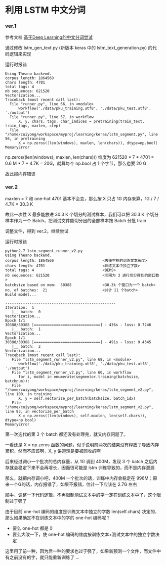 利用 LSTM 中文分词
===================

### ver.1

参考文档 [基于Deep Learning的中文分词尝试](https://mp.weixin.qq.com/s?__biz=MzA4OTk5OTQzMg==&mid=2449231335&idx=1&sn=d3ba98841e85b7cea0049cc43b3c16ca)

通过修改 lstm_gen_text.py (新版本 keras 中的 lstm_text_generation.py) 的代码逻辑来实现

运行时报错
```
Using Theano backend.
corpus length: 1864560
chars length: 4701
total tags: 4
nb sequences: 621520
Vectorization...
Traceback (most recent call last):
  File "runner.py", line 66, in <module>
      workflow('./data/pku_training.utf8', './data/pku_test.utf8', './output')
  File "runner.py", line 57, in workflow
      X, y, chars, tags, char_indices = pretraining(train_text, train_tags, maxlen, step)
  File "/home/cuiyong/workspace/myproj/learning/keras/lstm_segment.py", line 56, in pretraining
      X = np.zeros((len(windows), maxlen, len(chars)), dtype=np.bool)
MemoryError
```

np.zeros((len(windows), maxlen, len(chars))) 维度为 621520 * 7 * 4701 = 0.6 M * 7 * 4.7K = 20G，就算每个 np.bool 占 1 个字节，那么也要 20 G

故此报内存错误


### ver.2

maxlen = 7 和 one-hot 4701 基本不会变，那么按 X 只占 1G 内存来算，1G / 7 / 4.7K  = 30.3 K

故此一次性 X 最多能放进 30.3 K 个切分的测试样本，我们可以把 30.3 K 个切分样本作为一个 Batch，把测试文件能切分出的全部样本按 Batch 分批 train

调整文件，得到 ver.2，继续尝试

运行时报错
```
python2.7 lstm_segment_runner_v2.py
Using Theano backend.
corpus length: 1864560                      <去掉空格的训练文本长度>
chars length: 4701                          <训练文本中独立字数>
total tags: 4                               <BEMS>
nb sequences: 621520                        <间隔为 3 进行切分得到的窗口数>
batchsize based on mem:  30388              <30.3k 个窗口为一个 batch>
no. of batches:  21                         <共计 21 个batch>
Build model...

--------------------------------------------------
Iteration:  1
   |__ batch:  0
Vectorization...
Epoch 1/1
30388/30388 [==============================] - 436s - loss: 0.7246
   |__ batch:  1
Vectorization...
Epoch 1/1
30388/30388 [==============================] - 491s - loss: 0.4345
   |__ batch:  2
Vectorization...
Traceback (most recent call last):
   File "lstm_segment_runner_v2.py", line 68, in <module>
      workflow('./data/pku_training.utf8', './data/pku_test.utf8', './output')
   File "lstm_segment_runner_v2.py", line 60, in workflow
      for i, model in enumerate(segmentor.training(batchsize, batchnum)):
   File "/home/cuiyong/workspace/myproj/learning/keras/lstm_segment_v2.py", line 100, in training
      X, y = self.vectorize_per_batch(batchsize, batch_idx)
   File "/home/cuiyong/workspace/myproj/learning/keras/lstm_segment_v2.py", line 83, in vectorize_per_batch
      X = np.zeros((len(windows), self.maxlen, len(self.chars)), dtype=np.bool)
MemoryError
```
第一次迭代的第 3 个 batch 都还没有处理完，就又内存问题了。

一看还是 X = np.zeros 函数的问题，似乎说明前两次的结果没有释放？导致内存累积，然而不应该啊，X, y 讲道理是要被回收的啊

后来经过调小一个批次的总内存量，从 1G 调到 400M，发现 3 个 batch 之后内存就会稳定下来不会再增长，因而很可能是 lstm 训练导致的，而不是内存泄漏

那么，就把内存调小吧，400M 一个批次的话，训练中内存会稳定在 996M；原来一个G的话，内存报错了，如果不报错，估计一下应该在 2.7G 左右


顺手，调整一下代码逻辑，不再限制测试文本中的字一定在训练文本中了，这个限制过于强了

由于目前 one-hot 编码的维度是训练文本中独立的字数 len(self.chars) 决定的，那么如果确定不在训练文本中的字的 one-hot 编码呢？

- 要么 one-hot 都是 0
- 要么大改一下，使 one-hot 编码的维度按训练文本+测试文本中的独立字数决定

这里用了前一种，因为后一种的要求也过于强了，如果新预测一个文件，而文件中有之前没有的字，就只能重新训练了 ...
